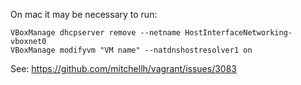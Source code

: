On mac it may be necessary to run:

```shell
VBoxManage dhcpserver remove --netname HostInterfaceNetworking-vboxnet0
VBoxManage modifyvm "VM name" --natdnshostresolver1 on
```

See: 
https://github.com/mitchellh/vagrant/issues/3083
